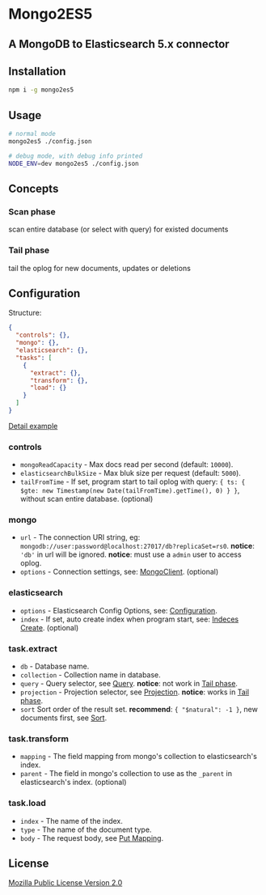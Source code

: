 # Mongo2ES5

## A MongoDB to Elasticsearch 5.x connector

## Installation
```bash
npm i -g mongo2es5
```

## Usage
```bash
# normal mode
mongo2es5 ./config.json

# debug mode, with debug info printed
NODE_ENV=dev mongo2es5 ./config.json
```

## Concepts
### Scan phase
scan entire database (or select with query) for existed documents

### Tail phase
tail the oplog for new documents, updates or deletions

## Configuration
Structure:
```json
{
  "controls": {},
  "mongo": {},  
  "elasticsearch": {},
  "tasks": [
    {
      "extract": {},
      "transform": {},
      "load": {}
    }
  ]
}
```
[Detail example](https://github.com/jike-engineering/Mongo2ES5/tree/master/examples)

### controls
- `mongoReadCapacity` - Max docs read per second (default: `10000`).
- `elasticsearchBulkSize` - Max bluk size per request (default: `5000`).
- `tailFromTime` - If set, program start to tail oplog with query: `{ ts: { $gte: new Timestamp(new Date(tailFromTime).getTime(), 0) } }`, without scan entire database. (optional)

### mongo
- `url` - The connection URI string, eg: `mongodb://user:password@localhost:27017/db?replicaSet=rs0`.
**notice**: `'db'` in url will be ignored.
**notice**: must use a `admin` user to access oplog.
- `options` - Connection settings, see: [MongoClient](http://mongodb.github.io/node-mongodb-native/2.1/api/MongoClient.html#.connect). (optional)

### elasticsearch
- `options` - Elasticsearch Config Options, see: [Configuration](https://www.elastic.co/guide/en/elasticsearch/client/javascript-api/current/configuration.html).
- `index` - If set, auto create index when program start, see: [Indeces Create](https://www.elastic.co/guide/en/elasticsearch/client/javascript-api/current/api-reference-5-0.html#api-indices-create-5-0). (optional)

### task.extract
- `db` - Database name.
- `collection` - Collection name in database.
- `query` - Query selector, see [Query](https://docs.mongodb.com/manual/reference/operator/query/#query-selectors).
**notice**: not work in [Tail phase](https://github.com/jike-engineering/Mongo2ES5#tail-phase).
- `projection` - Projection selector, see [Projection](https://docs.mongodb.com/manual/reference/operator/projection/).
**notice**: works in [Tail phase](https://github.com/jike-engineering/Mongo2ES5#tail-phase).
- `sort` Sort order of the result set. **recommend**: `{ "$natural": -1 }`, new documents first, see [Sort](https://docs.mongodb.com/manual/reference/method/cursor.sort/).


### task.transform
- `mapping` - The field mapping from mongo's collection to elasticsearch's index.
- `parent` - The field in mongo's collection to use as the `_parent` in elasticsearch's index. (optional)

### task.load
- `index` - The name of the index.
- `type` - The name of the document type.
- `body` - The request body, see [Put Mapping](https://www.elastic.co/guide/en/elasticsearch/reference/5.x/indices-put-mapping.html).

## License
[Mozilla Public License Version 2.0](https://www.mozilla.org/en-US/MPL/2.0/)
